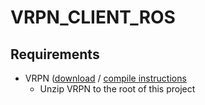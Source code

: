 # VRPN_CLIENT_ROS

## Requirements
* VRPN ([download](https://github.com/vrpn/vrpn/releases) / [compile instructions](https://github.com/vrpn/vrpn/wiki/Getting-Started#compiling)
  * Unzip VRPN to the root of this project

<!-- ## Getting VRPN

1. Download the latest release of VRPN (this is 07.34 at the moment of writing): https://github.com/vrpn/vrpn/releases
2. Follow the directions at https://github.com/vrpn/vrpn/wiki/Getting-Started#compiling -->
